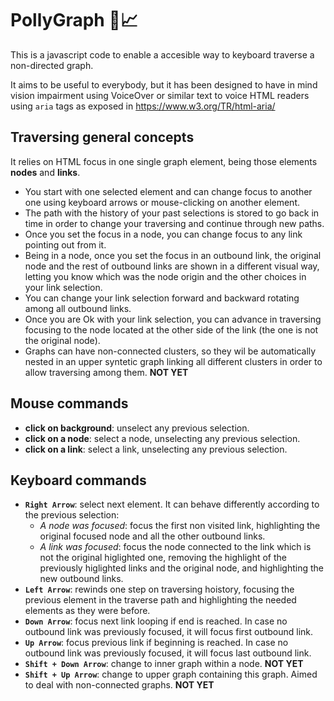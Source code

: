 # PollyGraph 🦜📈

This is a javascript code to enable a accesible way to keyboard traverse a non-directed graph.

It aims to be useful to everybody, but it has been designed to have in mind vision impairment using VoiceOver or similar text to voice HTML readers using `aria` tags as exposed in https://www.w3.org/TR/html-aria/


## Traversing general concepts

It relies on HTML focus in one single graph element, being those elements **nodes** and **links**.

- You start with one selected element and can change focus to another one using keyboard arrows or mouse-clicking on another element.
- The path with the history of your past selections is stored to go back in time in order to change your traversing and continue through new paths.
- Once you set the focus in a node, you can change focus to any link pointing out from it.
- Being in a node, once you set the focus in an outbound link, the original node and the rest of outbound links are shown in a different visual way, letting you know which was the node origin and the other choices in your link selection.
- You can change your link selection forward and backward rotating among all outbound links.
- Once you are Ok with your link selection, you can advance in traversing focusing to the node located at the other side of the link (the one is not the original node).
- Graphs can have non-connected clusters, so they wil be automatically nested in an upper syntetic graph linking all different clusters in order to allow traversing among them. **NOT YET**


## Mouse commands

- **click on background**: unselect any previous selection.
- **click on a node**: select a node, unselecting any previous selection.
- **click on a link**: select a link, unselecting any previous selection.

## Keyboard commands

- **`Right Arrow`**: select next element. It can behave differently according to the previous selection:
  - _A node was focused_: focus the first non visited link, highlighting the original focused node and all the other outbound links.
  - _A link was focused_: focus the node connected to the link which is not the original higlighted one, removing the highlight of the previously higlighted links and the original node, and highlighting the new outbound links.
- **`Left Arrow`**: rewinds one step on traversing hoistory, focusing the previous element in the traverse path and highlighting the needed elements as they were before.
- **`Down Arrow`**: focus next link looping if end is reached. In case no outbound link was previously focused, it will focus first outbound link.
- **`Up Arrow`**: focus previous link if beginning is reached. In case no outbound link was previously focused, it will focus last outbound link.
- **`Shift + Down Arrow`**: change to inner graph within a node. **NOT YET**
- **`Shift + Up Arrow`**: change to upper graph containing this graph. Aimed to deal with non-connected graphs. **NOT YET**